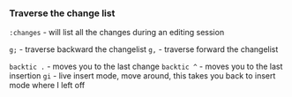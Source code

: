 ### Traverse the change list

`:changes` -  will list all the changes during an editing session

`g;` - traverse backward the changelist
`g,` - traverse forward the changelist

`backtic .` - moves you to the last change
`backtic ^` - moves you to the last insertion
`gi` - live insert mode, move around, this takes you back to insert mode where I left off
